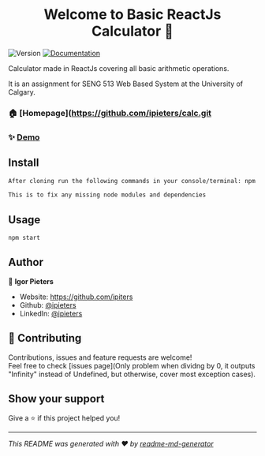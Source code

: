 <h1 align="center">Welcome to Basic ReactJs Calculator 👋</h1>
<p>
  <img alt="Version" src="https://img.shields.io/badge/version-1-blue.svg?cacheSeconds=2592000" />
  <a href="To run locally:" target="_blank">
    <img alt="Documentation" src="https://img.shields.io/badge/documentation-yes-brightgreen.svg" />
  </a>
</p>

Calculator made in ReactJs covering all basic arithmetic operations. 

It is an assignment for SENG 513 Web Based System at the University of Calgary.

### 🏠 [Homepage](https://github.com/ipieters/calc.git

### ✨ [Demo](https://ipieters.github.io/calc)

## Install

```sh
After cloning run the following commands in your console/terminal: npm install. 

This is to fix any missing node modules and dependencies
```

## Usage

```sh
npm start
```

## Author

👤 **Igor Pieters**

* Website: https://github.com/ipiters
* Github: [@ipieters](https://github.com/ipieters)
* LinkedIn: [@ipieters](https://linkedin.com/in/ipieters)

## 🤝 Contributing

Contributions, issues and feature requests are welcome!<br />Feel free to check [issues page](Only problem when dividng by 0, it outputs &#34;Infinity&#34; instead of Undefined, but otherwise, cover most exception cases). 

## Show your support

Give a ⭐️ if this project helped you!

***
_This README was generated with ❤️ by [readme-md-generator](https://github.com/kefranabg/readme-md-generator)_